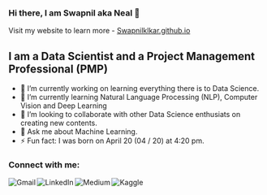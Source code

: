 ### Hi there, I am Swapnil aka Neal 👋

Visit my website to learn more - [Swapnilklkar.github.io](swapnilklkar.github.io)


## I am a Data Scientist and a Project Management Professional (PMP)
- 🔭 I’m currently working on learning everything there is to Data Science.
- 🌱 I’m currently learning Natural Language Processing (NLP), Computer Vision and Deep Learning
- 👯 I’m looking to collaborate with other Data Science enthusiats on creating new contents.
- 💬 Ask me about Machine Learning.
- ⚡ Fun fact: I was born on April 20 (04 / 20) at 4:20 pm.


### Connect with me:

[<img align="left" alt="Gmail" src="https://github.com/swapnilklkar/Infographics/blob/main/Gmail.png" target="_blank" />](mailto:swapnilforcat@gmail.com)
[<img align="left" alt="LinkedIn" src="https://github.com/swapnilklkar/Infographics/blob/main/LinkedIn.png" target="_blank" />](https://www.linkedin.com/in/swapnilklkarpmp)
[<img align="left" alt="Medium" src="https://github.com/swapnilklkar/Infographics/blob/main/Medium.png" />](https://medium.com/@swapnilklkar)
[<img align="left" alt="Kaggle" src="https://github.com/swapnilklkar/Infographics/blob/main/Kaggle.png" target="_blank" />](https://kaggle.com/@swapnilforcat)

